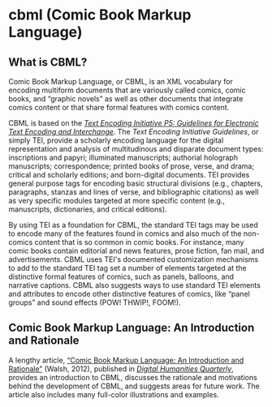 # cbml (Comic Book Markup Language)

## What is CBML?

Comic Book Markup Language, or CBML, is an XML vocabulary for encoding multiform documents that are variously called comics, comic books, and “graphic novels” as well as other documents that integrate comics content or that share formal features with comics content.

CBML is based on the _[Text Encoding Initiative P5: Guidelines for Electronic Text Encoding and Interchange](http://www.tei-c.org/release/doc/tei-p5-doc/en/html/)_. The _Text Encoding Initiative Guidelines_, or simply TEI, provide a scholarly encoding language for the digital representation and analysis of multitudinous and disparate document types: inscriptions and papyri; illuminated manuscripts; authorial holograph manuscripts; correspondence; printed books of prose, verse, and drama; critical and scholarly editions; and born-digital documents. TEI provides general purpose tags for encoding basic structural divisions (e.g., chapters, paragraphs, stanzas and lines of verse, and bibliographic citations) as well as very specific modules targeted at more specific content (e.g., manuscripts, dictionaries, and critical editions).

By using TEI as a foundation for CBML, the standard TEI tags may be used to encode many of the features found in comics and also much of the non-comics content that is so common in comic books. For instance, many comic books contain editorial and news features, prose fiction, fan mail, and advertisements. CBML uses TEI's documented customization mechanisms to add to the standard TEI tag set a number of elements targeted at the distinctive formal features of comics, such as panels, balloons, and narrative captions. CBML also suggests ways to use standard TEI elements and attributes to encode other distinctive features of comics, like “panel groups” and sound effects (POW! THWIP!, FOOM!).


## Comic Book Markup Language: An Introduction and Rationale

A lengthy article, [“Comic Book Markup Language: An Introduction and Rationale”](http://www.digitalhumanities.org/dhq/vol/6/1/000117/000117.html) (Walsh, 2012), published in _[Digital Humanities Quarterly](http://digitalhumanities.org/dhq/)_, provides an introduction to CBML, discusses the rationale and motivations behind the development of CBML, and suggests areas for future work. The article also includes many full-color illustrations and examples.

